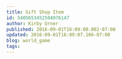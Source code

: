```yaml
---
title: Gift Shop Item
id: 5405653452504976147
author: Kirby Urner
published: 2016-09-01T16:09:00.002-07:00
updated: 2016-09-01T16:09:07.186-07:00
blog: world_game
tags: 
---
```


